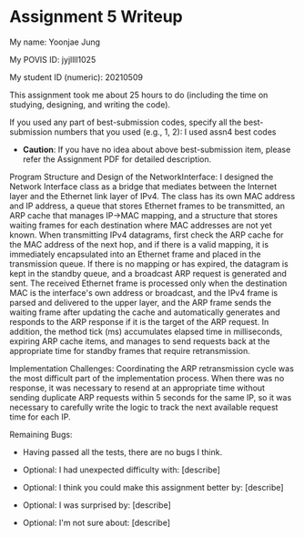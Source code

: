 Assignment 5 Writeup
=============

My name: Yoonjae Jung

My POVIS ID: jyjllll1025

My student ID (numeric): 20210509

This assignment took me about 25 hours to do (including the time on studying, designing, and writing the code).

If you used any part of best-submission codes, specify all the best-submission numbers that you used (e.g., 1, 2): I used assn4 best codes

- **Caution**: If you have no idea about above best-submission item, please refer the Assignment PDF for detailed description.

Program Structure and Design of the NetworkInterface:
I designed the Network Interface class as a bridge that mediates between the Internet layer and the Ethernet link layer of IPv4. The class has its own MAC address and IP address, a queue that stores Ethernet frames to be transmitted, an ARP cache that manages IP→MAC mapping, and a structure that stores waiting frames for each destination where MAC addresses are not yet known. When transmitting IPv4 datagrams, first check the ARP cache for the MAC address of the next hop, and if there is a valid mapping, it is immediately encapsulated into an Ethernet frame and placed in the transmission queue. If there is no mapping or has expired, the datagram is kept in the standby queue, and a broadcast ARP request is generated and sent. The received Ethernet frame is processed only when the destination MAC is the interface's own address or broadcast, and the IPv4 frame is parsed and delivered to the upper layer, and the ARP frame sends the waiting frame after updating the cache and automatically generates and responds to the ARP response if it is the target of the ARP request. In addition, the method tick (ms) accumulates elapsed time in milliseconds, expiring ARP cache items, and manages to send requests back at the appropriate time for standby frames that require retransmission.

Implementation Challenges:
Coordinating the ARP retransmission cycle was the most difficult part of the implementation process. When there was no response, it was necessary to resend at an appropriate time without sending duplicate ARP requests within 5 seconds for the same IP, so it was necessary to carefully write the logic to track the next available request time for each IP.

Remaining Bugs:
- Having passed all the tests, there are no bugs I think. 

- Optional: I had unexpected difficulty with: [describe]

- Optional: I think you could make this assignment better by: [describe]

- Optional: I was surprised by: [describe]

- Optional: I'm not sure about: [describe]
